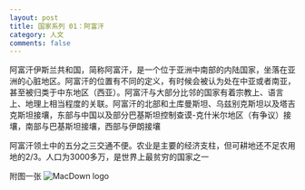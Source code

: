 ```yaml
---
layout: post
title: 国家系列 01：阿富汗
category: 人文
comments: false
---
```


阿富汗伊斯兰共和国，简称阿富汗，是一个位于亚洲中南部的内陆国家，坐落在亚洲的心脏地区。阿富汗的位置有不同的定义，有时候会被认为处在中亚或者南亚，甚至被归类于中东地区（西亚）。阿富汗与大部分比邻的国家有着宗教上、语言上、地理上相当程度的关联。阿富汗的北部和土库曼斯坦、乌兹别克斯坦以及塔吉克斯坦接壤，东部与中国以及部分巴基斯坦控制查谟-克什米尔地区（有争议）接壤，南部与巴基斯坦接壤，西部与伊朗接壤

阿富汗领土中的五分之三交通不便。农业是主要的经济支柱，但可耕地还不足农用地的2/3。人口为3000多万，是世界上最贫穷的国家之一
 
附图一张
![MacDown logo](https://github.com/iWatching/blog/blob/gh-pages/images/country_afuhan.jpg?raw=true)
